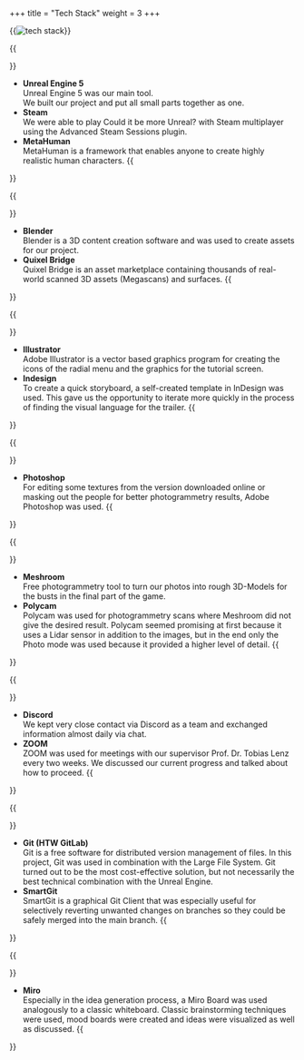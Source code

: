+++
title = "Tech Stack"
weight = 3
+++

{{<image src="tech_stack.jpg" alt="tech stack">}}

{{<section title="Development">}}
* <strong>Unreal Engine 5</strong><br>
Unreal Engine 5 was our main tool.<br> We built our project and put all small parts together as one.
* <strong>Steam</strong><br>
We were able to play Could it be more Unreal? with Steam multiplayer using the Advanced Steam Sessions plugin.
* <strong>MetaHuman</strong><br>
MetaHuman is a framework that enables anyone to create highly realistic human characters.
{{</section>}}

{{<section title="Modeling">}}
* <strong>Blender</strong><br>
Blender is a 3D content creation software and was used to create assets for our project.
* <strong>Quixel Bridge</strong><br>
Quixel Bridge is an asset marketplace containing thousands of real-world scanned 3D assets (Megascans) and surfaces.
{{</section>}}

{{<section title="Brand Design">}}
* <strong>Illustrator</strong><br>
Adobe Illustrator is a vector based graphics program for creating the icons of the radial menu and the graphics for the tutorial screen.
* <strong>Indesign</strong><br>
To create a quick storyboard, a self-created template in InDesign was used. This gave us the opportunity to iterate more quickly in the process of finding the visual language for the trailer.
{{</section>}}

{{<section title="Texturing">}}
* <strong>Photoshop</strong><br>
For editing some textures from the version downloaded online or masking out the people for better photogrammetry results, Adobe Photoshop was used.
{{</section>}}

{{<section title="Photogrammetry">}}
* <strong>Meshroom</strong><br>
Free photogrammetry tool to turn our photos into rough 3D-Models for the busts in the final part of the game.
* <strong>Polycam</strong><br>
Polycam was used for photogrammetry scans where Meshroom did not give the desired result. Polycam seemed promising at first because it uses a Lidar sensor in addition to the images, but in the end only the Photo mode was used because it provided a higher level of detail.
{{</section>}}

{{<section title="Communication">}}
* <strong>Discord</strong><br>
We kept very close contact via Discord as a team and exchanged information almost daily via chat.
* <strong>ZOOM</strong><br>
ZOOM was used for meetings with our supervisor Prof. Dr. Tobias Lenz every two weeks. We discussed our current progress and talked about how to proceed.
{{</section>}}

{{<section title="Version Control">}}
* <strong>Git (HTW GitLab)</strong><br>
Git is a free software for distributed version management of files. In this project, Git was used in combination with the Large File System. Git turned out to be the most cost-effective solution, but not necessarily the best technical combination with the Unreal Engine.
* <strong>SmartGit</strong><br>
SmartGit is a graphical Git Client that was especially useful for selectively reverting unwanted changes on branches so they could be safely merged into the main branch.
{{</section>}}

{{<section title="Other">}}
* <strong>Miro</strong><br>
Especially in the idea generation process, a Miro Board was used analogously to a classic whiteboard. Classic brainstorming techniques were used, mood boards were created and ideas were visualized as well as discussed.
{{</section>}}